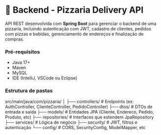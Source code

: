 # 🍕 Backend - Pizzaria Delivery API

API REST desenvolvida com **Spring Boot** para gerenciar o backend de uma pizzaria, incluindo autenticação com JWT, cadastro de clientes, pedidos com pizzas e bebidas, gerenciamento de endereços e finalização de compras.

### Pré-requisitos

- Java 17+
- Maven
- MySQL
- IDE (IntelliJ, VSCode ou Eclipse)


### Estrutura de pastas


src/main/java/com/pizzaria/
│
├── controllers/       # Endpoints (ex: AuthController, ClienteController, PedidoController)
├── dtos/              # DTOs de entrada e saída
├── models/            # Entidades JPA (Cliente, Endereco, Pedido, Produto, etc)
├── repositories/      # Interfaces que estendem JpaRepository
├── services/          # Lógica de negócio
├── security/          # JWT, filtros e autenticação
└── config/            # CORS, SecurityConfig, ModelMapper, etc
